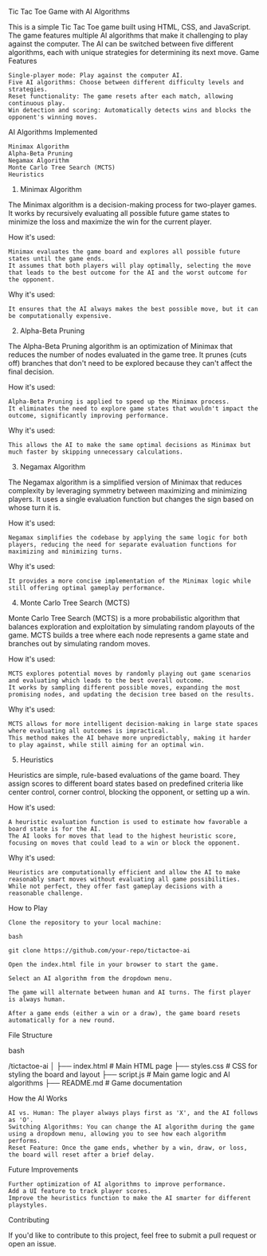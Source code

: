 Tic Tac Toe Game with AI Algorithms

This is a simple Tic Tac Toe game built using HTML, CSS, and JavaScript. The game features multiple AI algorithms that make it challenging to play against the computer. The AI can be switched between five different algorithms, each with unique strategies for determining its next move.
Game Features

    Single-player mode: Play against the computer AI.
    Five AI algorithms: Choose between different difficulty levels and strategies.
    Reset functionality: The game resets after each match, allowing continuous play.
    Win detection and scoring: Automatically detects wins and blocks the opponent's winning moves.

AI Algorithms Implemented

    Minimax Algorithm
    Alpha-Beta Pruning
    Negamax Algorithm
    Monte Carlo Tree Search (MCTS)
    Heuristics

1. Minimax Algorithm

The Minimax algorithm is a decision-making process for two-player games. It works by recursively evaluating all possible future game states to minimize the loss and maximize the win for the current player.

How it's used:

    Minimax evaluates the game board and explores all possible future states until the game ends.
    It assumes that both players will play optimally, selecting the move that leads to the best outcome for the AI and the worst outcome for the opponent.

Why it's used:

    It ensures that the AI always makes the best possible move, but it can be computationally expensive.

2. Alpha-Beta Pruning

The Alpha-Beta Pruning algorithm is an optimization of Minimax that reduces the number of nodes evaluated in the game tree. It prunes (cuts off) branches that don't need to be explored because they can't affect the final decision.

How it's used:

    Alpha-Beta Pruning is applied to speed up the Minimax process.
    It eliminates the need to explore game states that wouldn't impact the outcome, significantly improving performance.

Why it's used:

    This allows the AI to make the same optimal decisions as Minimax but much faster by skipping unnecessary calculations.

3. Negamax Algorithm

The Negamax algorithm is a simplified version of Minimax that reduces complexity by leveraging symmetry between maximizing and minimizing players. It uses a single evaluation function but changes the sign based on whose turn it is.

How it's used:

    Negamax simplifies the codebase by applying the same logic for both players, reducing the need for separate evaluation functions for maximizing and minimizing turns.

Why it's used:

    It provides a more concise implementation of the Minimax logic while still offering optimal gameplay performance.

4. Monte Carlo Tree Search (MCTS)

Monte Carlo Tree Search (MCTS) is a more probabilistic algorithm that balances exploration and exploitation by simulating random playouts of the game. MCTS builds a tree where each node represents a game state and branches out by simulating random moves.

How it's used:

    MCTS explores potential moves by randomly playing out game scenarios and evaluating which leads to the best overall outcome.
    It works by sampling different possible moves, expanding the most promising nodes, and updating the decision tree based on the results.

Why it's used:

    MCTS allows for more intelligent decision-making in large state spaces where evaluating all outcomes is impractical.
    This method makes the AI behave more unpredictably, making it harder to play against, while still aiming for an optimal win.

5. Heuristics

Heuristics are simple, rule-based evaluations of the game board. They assign scores to different board states based on predefined criteria like center control, corner control, blocking the opponent, or setting up a win.

How it's used:

    A heuristic evaluation function is used to estimate how favorable a board state is for the AI.
    The AI looks for moves that lead to the highest heuristic score, focusing on moves that could lead to a win or block the opponent.

Why it's used:

    Heuristics are computationally efficient and allow the AI to make reasonably smart moves without evaluating all game possibilities.
    While not perfect, they offer fast gameplay decisions with a reasonable challenge.

How to Play

    Clone the repository to your local machine:

    bash

    git clone https://github.com/your-repo/tictactoe-ai

    Open the index.html file in your browser to start the game.

    Select an AI algorithm from the dropdown menu.

    The game will alternate between human and AI turns. The first player is always human.

    After a game ends (either a win or a draw), the game board resets automatically for a new round.

File Structure

bash

/tictactoe-ai
│
├── index.html      # Main HTML page
├── styles.css      # CSS for styling the board and layout
├── script.js       # Main game logic and AI algorithms
├── README.md       # Game documentation

How the AI Works

    AI vs. Human: The player always plays first as 'X', and the AI follows as 'O'.
    Switching Algorithms: You can change the AI algorithm during the game using a dropdown menu, allowing you to see how each algorithm performs.
    Reset Feature: Once the game ends, whether by a win, draw, or loss, the board will reset after a brief delay.

Future Improvements

    Further optimization of AI algorithms to improve performance.
    Add a UI feature to track player scores.
    Improve the heuristics function to make the AI smarter for different playstyles.

Contributing

If you'd like to contribute to this project, feel free to submit a pull request or open an issue.

